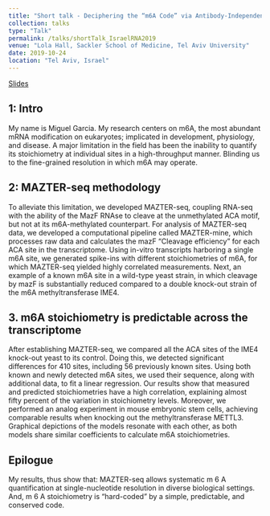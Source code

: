 ```yaml
---
title: "Short talk - Deciphering the “m6A Code” via Antibody-Independent Quantitative Profiling"
collection: talks
type: "Talk"
permalink: /talks/shortTalk_IsraelRNA2019
venue: "Lola Hall, Sackler School of Medicine, Tel Aviv University"
date: 2019-10-24
location: "Tel Aviv, Israel"
---	
```


[Slides](https://drive.google.com/file/d/1xoLJjXM5nsb-mjUwaV-JA4uRpUFLBTif/view)

## 1: Intro

My name is Miguel Garcia.
My research centers on m6A, the most abundant mRNA modification on eukaryotes; implicated in
development, physiology, and disease. A major limitation in the field has been the inability to
quantify its stoichiometry at individual sites in a high-throughput manner. Blinding us to the
fine-grained resolution in which m6A may operate.

## 2: MAZTER-seq methodology

To alleviate this limitation, we developed MAZTER-seq, coupling RNA-seq with the ability of the
MazF RNAse to cleave at the unmethylated ACA motif, but not at its m6A-methylated
counterpart.
For analysis of MAZTER-seq data, we developed a computational pipeline called MAZTER-mine,
which processes raw data and calculates the mazF “Cleavage efficiency” for each ACA site in the
transcriptome.
Using in-vitro transcripts harboring a single m6A site, we generated spike-ins with different
stoichiometries of m6A, for which MAZTER-seq yielded highly correlated measurements.
Next, an example of a known m6A site in a wild-type yeast strain, in which cleavage by mazF is
substantially reduced compared to a double knock-out strain of the m6A methyltransferase IME4.

## 3. m6A stoichiometry is predictable across the transcriptome 

After establishing MAZTER-seq, we compared all the ACA sites of the IME4 knock-out yeast to its
control. Doing this, we detected significant differences for 410 sites, including 56 previously
known sites.
Using both known and newly detected m6A sites, we used their sequence, along with additional
data, to fit a linear regression. Our results show that measured and predicted stoichiometries have
a high correlation, explaining almost fifty percent of the variation in stoichiometry levels.
Moreover, we performed an analog experiment in mouse embryonic stem cells, achieving
comparable results when knocking out the methyltransferase METTL3. Graphical depictions of
the models resonate with each other, as both models share similar coefficients to calculate m6A
stoichiometries.

## Epilogue

My results, thus show that:
MAZTER-seq allows systematic m 6 A quantification at single-nucleotide resolution in diverse
biological settings.
And, m 6 A stoichiometry is “hard-coded” by a simple, predictable, and conserved code.
